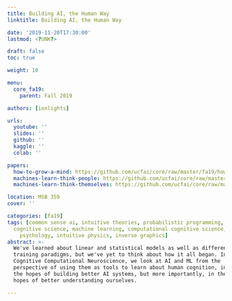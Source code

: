 ```yaml
---
title: Building AI, the Human Way
linktitle: Building AI, the Human Way

date: '2019-11-20T17:30:00'
lastmod: <?UNK?>

draft: false
toc: true

weight: 10

menu:
  core_fa19:
    parent: Fall 2019

authors: [ionlights]

urls:
  youtube: ''
  slides: ''
  github: ''
  kaggle: ''
  colab: ''

papers:
  how-to-grow-a-mind: https://github.com/ucfai/core/raw/master/fa19/how-to-grow-a-mind.pdf
  machines-learn-think-people: https://github.com/ucfai/core/raw/master/fa19/machines-learn-think-people.pdf
  machines-learn-think-themselves: https://github.com/ucfai/core/raw/master/fa19/machines-learn-think-themselves.pdf

location: MSB 359
cover: ''

categories: [fa19]
tags: [common sense ai, intuitive theories, probabilistic programming, program induction,
  cognitive science, machine learning, computational cognitive science, intuitive
    psychology, intuitive physics, inverse graphics]
abstract: >-
  We've learned about linear and statistical models as well as different
  training paradigms, but we've yet to think about how it all began. In
  Cognitive Computational Neuroscience, we look at AI and ML from the
  perspective of using them as tools to learn about human cognition, in
  the hopes of building better AI systems, but more importantly, in the
  hopes of better understanding ourselves.

---
```


<!-- TODO Add Meeting Notes/Contents here -->
<!-- NOTE Refer the Documentation if you're unsure how to format/add to this. -->

